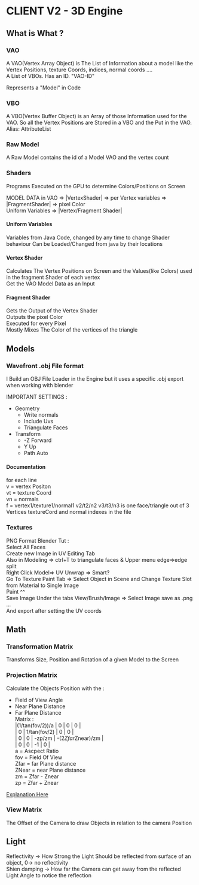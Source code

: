 # CLIENT V2 - 3D Engine 


## What is What ? 

### VAO
A VAO(Vertex Array Object) is The List of Information about a model like the Vertex Positions, texture Coords, indices, normal coords ....    
A List of VBOs.
Has an ID. "VAO-ID"

Represents a "Model" in Code
### VBO

A VBO(Vertex Buffer Object) is an Array of those Information used for the VAO. So all the Vertex Positions are Stored in a VBO and the Put in the VAO.
Alias: AttributeList

### Raw Model
A Raw Model contains the id of a Model VAO and the vertex count

### Shaders
Programs Executed on the GPU to determine Colors/Positions on Screen    

MODEL DATA in VAO => |VertexShader| => per Vertex variables => |FragmentShader| => pixel Color     
Uniform Variables => |Vertex/Fragment Shader|

#### Uniform Variables
Variables from Java Code, changed by any time to change Shader behaviour
Can be Loaded/Changed from java by their locations    
#### Vertex Shader
Calculates The Vertex Positions on Screen and the Values(like Colors) used in the fragment Shader of each vertex    
Get the VAO Model Data as an Input

#### Fragment Shader
Gets the Output of the Vertex Shader     
Outputs the pixel Color    
Executed for every Pixel    
Mostly Mixes The Color of the vertices of the triangle



## Models

### Wavefront .obj File format
I Build an OBJ File Loader in the Engine but it uses a specific .obj export when working with blender    

IMPORTANT SETTINGS : 
- Geometry
    - Write normals
    - Include Uvs
    - Triangulate Faces
- Transform
    - -Z Forward
    - Y Up
    - Path Auto

#### Documentation    
for each line   
v = vertex Positon   
vt = texture Coord   
vn = normals   
f = vertex1/texture1/normal1 v2/t2/n2 v3/t3/n3 is one face/triangle out of 3 Vertices textureCord and normal indexes in the file 


### Textures
PNG Format
Blender Tut :   
Select All Faces   
Create new Image in UV Editing Tab   
Also in Modeling => ctrl+T to triangulate faces & Upper menu edge=>edge split   
Right Click Model=> UV Unwrap => Smart?   
Go To Texture Paint Tab => Select Object in Scene and Change Texture Slot from Material to Single Image   
Paint ^^   
Save Image Under the tabs View/Brush/Image => Select Image save as .png ...   
And export after setting the UV coords   

## Math

### Transformation Matrix

Transforms Size, Position and Rotation of a given Model to the Screen

### Projection Matrix

Calculate the Objects Position with the :
- Field of View Angle
- Near Plane Distance
- Far Plane Distance    
Matrix :    
|(1/tan(fov/2))/a | 0 | 0 | 0 |    
| 0 | 1/tan(fov/2) | 0 | 0 |   
| 0 | 0 | -zp/zm | -(2*Zfar*Znear)/zm |   
| 0 | 0 | -1 | 0 |   
a = Ascpect Ratio   
fov = Field Of View   
Zfar = far Plane distance   
ZNear = near Plane distance   
zm = Zfar - Znear   
zp = Zfar + Znear   

[Explanation Here](http://www.songho.ca/opengl/gl_projectionmatrix.html)

### View Matrix

The Offset of the Camera to draw Objects in relation to the camera Position

## Light
Reflectivity -> How Strong the Light Should be reflected from surface of an object, 0-> no reflectivity    
Shien damping -> How far the Camera can get away from the reflected Light Angle to notice the reflection    
